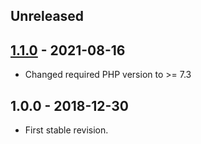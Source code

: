 ## Unreleased

## [1.1.0] - 2021-08-16
- Changed required PHP version to >= 7.3

## 1.0.0 - 2018-12-30
- First stable revision.

[1.1.0]: https://github.com/themichaelhall/nicedump/compare/v1.0.0...v1.1.0
